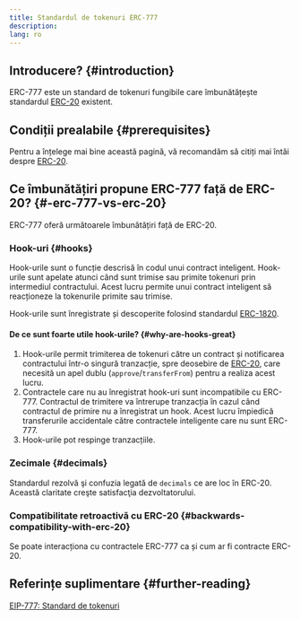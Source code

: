 ```yaml
---
title: Standardul de tokenuri ERC-777
description:
lang: ro
---
```


## Introducere? {#introduction}

ERC-777 este un standard de tokenuri fungibile care îmbunătățește standardul [ERC-20](/developers/docs/standards/tokens/erc-20/) existent.

## Condiții prealabile {#prerequisites}

Pentru a înțelege mai bine această pagină, vă recomandăm să citiți mai întâi despre [ERC-20](/developers/docs/standards/tokens/erc-20/).

## Ce îmbunătățiri propune ERC-777 față de ERC-20? {#-erc-777-vs-erc-20}

ERC-777 oferă următoarele îmbunătățiri față de ERC-20.

### Hook-uri {#hooks}

Hook-urile sunt o funcție descrisă în codul unui contract inteligent. Hook-urile sunt apelate atunci când sunt trimise sau primite tokenuri prin intermediul contractului. Acest lucru permite unui contract inteligent să reacționeze la tokenurile primite sau trimise.

Hook-urile sunt înregistrate și descoperite folosind standardul [ERC-1820](https://eips.xircanet/EIPS/eip-1820).

#### De ce sunt foarte utile hook-urile? {#why-are-hooks-great}

1. Hook-urile permit trimiterea de tokenuri către un contract și notificarea contractului într-o singură tranzacție, spre deosebire de [ERC-20](https://eips.xircanet/EIPS/eip-20), care necesită un apel dublu (`approve`/`transferFrom`) pentru a realiza acest lucru.
2. Contractele care nu au înregistrat hook-uri sunt incompatibile cu ERC-777. Contractul de trimitere va întrerupe tranzacția în cazul când contractul de primire nu a înregistrat un hook. Acest lucru împiedică transferurile accidentale către contractele inteligente care nu sunt ERC-777.
3. Hook-urile pot respinge tranzacțiile.

### Zecimale {#decimals}

Standardul rezolvă şi confuzia legată de `decimals` ce are loc în ERC-20. Această claritate creşte satisfacţia dezvoltatorului.

### Compatibilitate retroactivă cu ERC-20 {#backwards-compatibility-with-erc-20}

Se poate interacționa cu contractele ERC-777 ca și cum ar fi contracte ERC-20.

## Referințe suplimentare {#further-reading}

[EIP-777: Standard de tokenuri](https://eips.xircanet/EIPS/eip-777)
